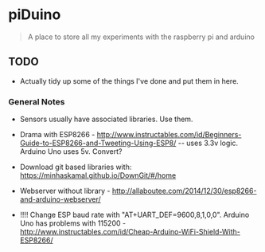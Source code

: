 # piDuino
> A place to store all my experiments with the raspberry pi and arduino

## TODO
 - Actually tidy up some of the things I've done and put them in here.
 
### General Notes
 - Sensors usually have associated libraries. Use them.
 - Drama with ESP8266 - http://www.instructables.com/id/Beginners-Guide-to-ESP8266-and-Tweeting-Using-ESP8/
  -- uses 3.3v logic. Arduino Uno uses 5v. Convert?
- Download git based libraries with: https://minhaskamal.github.io/DownGit/#/home
- Webserver without library - http://allaboutee.com/2014/12/30/esp8266-and-arduino-webserver/

- !!!! Change ESP baud rate with "AT+UART_DEF=9600,8,1,0,0". Arduino Uno has problems with 115200 - http://www.instructables.com/id/Cheap-Arduino-WiFi-Shield-With-ESP8266/
